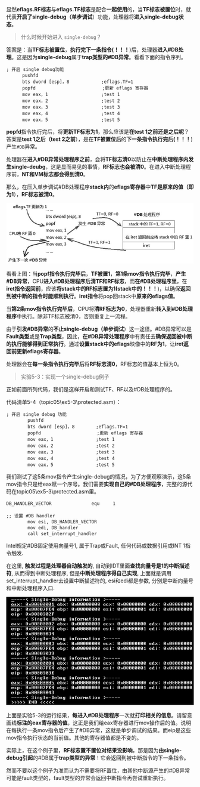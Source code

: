 
<!-- @import "[TOC]" {cmd="toc" depthFrom=1 depthTo=6 orderedList=false} -->

<!-- code_chunk_output -->



<!-- /code_chunk_output -->

显然**eflags.RF标志**与**eflags.TF标志**是配合**一起使用**的，当**TF标志被置位**时，就代表**开启了single\-debug（单步调试**）功能，处理器将**进入single\-debug状态**。

>什么时候开始进入 `single-debug`？

答案是：当**TF标志被置位**，**执行完下一条指令(！！！**)后，处理器**进入\#DB处理**。这是因为**single\-debug**属于**trap类型的\#DB异常**。看看下面的指令序列。

```assembly
; 开启 single debug功能
      pushfd
      bts dword [esp]，8            ;eflags.TF=1
      popfd                         ;更新 eflags 寄存器
      mov eax，1                    ;test 1
      mov eax，2                    ;test 2
      mov eax，3                    ;test 3
      mov eax，4                    ;test 4
      mov eax，5                    ;test 5
```

**popfd**指令执行完后，将**更新TF标志为1**，那么应该是**在test 1之前还是之后呢**？答案是**test 1之后（test 2之前**），是在**TF被置位后**的**下一条指令执行完后(！！！**)产生`#DB`异常。

处理器在**进入\#DB异常处理程序之前**，会将**TF标志清0**以防止在**中断处理程序内发生single\-deubg**，这是显而易见的事情，**RF标志也会被清0**。在进入中断处理程序前，**NT和VM标志都会得到清0**。

那么，在压入单步调试\#DB处理程序**stack内**的**eflags寄存器**中**TF是原来的值（即为1**），**RF标志被清0**。

![config](./images/11.png)

看看上图：当**popf指令执行完毕后**，**TF被置1**，**第1条mov指令执行完毕**，**产生\#DB异常**，CPU**进入\#DB处理程序后清TF和RF标志**，而**在\#DB处理程序里**，在**iret指令返回前**，应该**将stack中的RF标志置为1(stack中的！！！**)，以确保**返回到被中断的指令时能顺利执行**。**iret指令**将pop回stack中**原来的eflags值**。

当**第2条mov指令执行完毕后**，CPU将**清RF标志为0**，处理器重新**转入到\#DB处理程序**中执行。除非TF标志被清0，否则重复上一流程。

由于**引发\#DB异常**的**不止single\-debug（单步调试**）这一途径。\#DB异常可以是**Fault类型**或是**Trap类型**，因此，**在\#DB异常处理程序**中有责任去**确保返回被中断的执行能够得到正常执行**。通过**设置stack中的eflags**映像中的**RF为1**，让**iret返回前更新eflags寄存器**。

处理器会在**每一条指令执行完毕后**将**RF标志清0**，RF标志的值基本上恒为0。

>实验5-3：实现一个single\-debug例子

正如前面所列代码，我们是这样开启和测试TF、RF以及\#DB处理程序的。

代码清单5-4（topic05\ex5-3\protected.asm）：

```assembly
; 开启 single debug 功能
        pushfd
        bts dword [esp]，8        ;eflags.TF=1
        popfd                     ;更新 eflags 寄存器
        mov eax，1                ;test 1
        mov eax，2                ;test 2
        mov eax，3                ;test 3
        mov eax，4                ;test 4
        mov eax，5                ;test 5
```

我们测试了这5条mov指令产生single\-debug的情况，为了方便观察演示，这5条mov指令只是给eax赋一个序号。我们需要**实现自己的\#DB处理程序**，完整的源代码在topic05\ex5-3\protected.asm里。

```assembly
DB_HANDLER_VECTOR               equ     1

;; 设置 #DB handler
        mov esi, DB_HANDLER_VECTOR
        mov edi, DB_handler
        call set_interrupt_handler
```

Intel规定\#DB固定使用向量号1, 属于Trap或Fault, 任何代码或数据引用或INT 1指令触发.

在这里, **触发过程是处理器自动触发的**, 自动到IDT里面**查找向量号是1的中断描述符**, 从而得到中断处理程序, 但是**中断处理程序得自己实现**, 上面就是调用set\_interrupt\_handler去设置中断描述符的, esi和edi都是参数, 分别是中断向量号和中断处理程序入口.

![config](./images/12.png)

上面是实验5-3的运行结果，**每进入\#DB处理程序**一次就**打印相关的信息**。请留意画线**标注的eax寄存器的值**，这正是我们给eax寄存器进行mov操作后的值。说明在每执行一条mov指令后产生了\#DB异常，这就是单步调试的结果。而eip是这些mov指令执行状态的当前值。其他的寄存器值都是不变的。

实际上，在这个例子里，**RF标志置不置位对结果没影响**，那是因为**由single\-debug引起**的\#DB属于**trap类型的异常**！它会返回到被中断指令的下一条指令。

然而不要以这个例子为准而认为不需要将RF置位，由其他中断源产生的\#DB异常可能是fault类型的，fault类型的异常会返回中断指令再尝试重新执行。